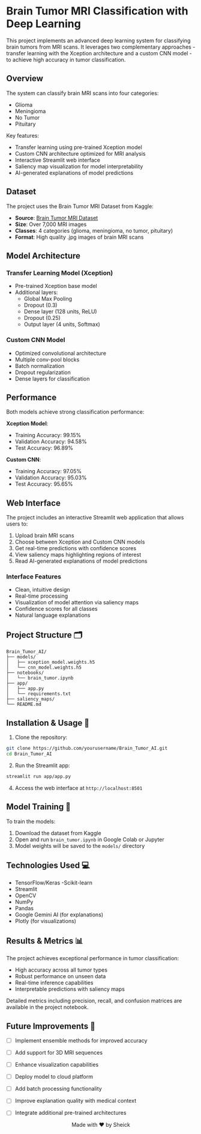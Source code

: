 # Brain Tumor MRI Classification with Deep Learning

This project implements an advanced deep learning system for classifying brain tumors from MRI scans. It leverages two complementary approaches - transfer learning with the Xception architecture and a custom CNN model - to achieve high accuracy in tumor classification.

## Overview

The system can classify brain MRI scans into four categories:
- Glioma
- Meningioma  
- No Tumor
- Pituitary

Key features:
- Transfer learning using pre-trained Xception model
- Custom CNN architecture optimized for MRI analysis
- Interactive Streamlit web interface
- Saliency map visualization for model interpretability
- AI-generated explanations of model predictions

## Dataset

The project uses the Brain Tumor MRI Dataset from Kaggle:
- **Source**: [Brain Tumor MRI Dataset](https://www.kaggle.com/datasets/masoudnickparvar/brain-tumor-mri-dataset)
- **Size**: Over 7,000 MRI images
- **Classes**: 4 categories (glioma, meningioma, no tumor, pituitary)
- **Format**: High quality .jpg images of brain MRI scans

## Model Architecture

### Transfer Learning Model (Xception)
- Pre-trained Xception base model
- Additional layers:
  - Global Max Pooling
  - Dropout (0.3)
  - Dense layer (128 units, ReLU)
  - Dropout (0.25)
  - Output layer (4 units, Softmax)

### Custom CNN Model
- Optimized convolutional architecture
- Multiple conv-pool blocks
- Batch normalization
- Dropout regularization
- Dense layers for classification

## Performance

Both models achieve strong classification performance:

**Xception Model**:
- Training Accuracy: 99.15%
- Validation Accuracy: 94.58%
- Test Accuracy: 96.89%

**Custom CNN**:
- Training Accuracy: 97.05%
- Validation Accuracy: 95.03% 
- Test Accuracy: 95.65%

## Web Interface

The project includes an interactive Streamlit web application that allows users to:

1. Upload brain MRI scans
2. Choose between Xception and Custom CNN models
3. Get real-time predictions with confidence scores
4. View saliency maps highlighting regions of interest
5. Read AI-generated explanations of model predictions

### Interface Features
- Clean, intuitive design
- Real-time processing
- Visualization of model attention via saliency maps
- Confidence scores for all classes
- Natural language explanations

## Project Structure 🗂️

```
Brain_Tumor_AI/
├── models/
│   ├── xception_model.weights.h5
│   └── cnn_model.weights.h5
├── notebooks/
│   └── brain_tumor.ipynb
├── app/
│   ├── app.py
│   └── requirements.txt
├── saliency_maps/
└── README.md
```

## Installation & Usage 🚀

1. Clone the repository:
```bash
git clone https://github.com/yourusername/Brain_Tumor_AI.git
cd Brain_Tumor_AI
```



2. Run the Streamlit app:
```bash
streamlit run app/app.py
```

4. Access the web interface at `http://localhost:8501`

## Model Training 🧠

To train the models:

1. Download the dataset from Kaggle
2. Open and run `brain_tumor.ipynb` in Google Colab or Jupyter
3. Model weights will be saved to the `models/` directory

## Technologies Used 💻

- TensorFlow/Keras
-Scikit-learn
- Streamlit
- OpenCV
- NumPy
- Pandas
- Google Gemini AI (for explanations)
- Plotly (for visualizations)

## Results & Metrics 📊

The project achieves exceptional performance in tumor classification:

- High accuracy across all tumor types
- Robust performance on unseen data
- Real-time inference capabilities
- Interpretable predictions with saliency maps

Detailed metrics including precision, recall, and confusion matrices are available in the project notebook.

## Future Improvements 🔮

- [ ] Implement ensemble methods for improved accuracy
- [ ] Add support for 3D MRI sequences
- [ ] Enhance visualization capabilities
- [ ] Deploy model to cloud platform
- [ ] Add batch processing functionality
- [ ] Improve explanation quality with medical context
- [ ] Integrate additional pre-trained architectures



<div align="center">
Made with ❤️  by Sheick 
</div>
